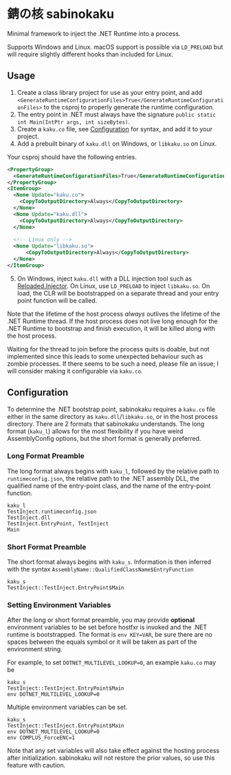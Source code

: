 # 錆の核 sabinokaku

Minimal framework to inject the .NET Runtime into a process.

Supports Windows and Linux. macOS support is possible via `LD_PRELOAD` but will require slightly different hooks than 
included for Linux.

## Usage
1. Create a class library project for use as your entry point, and add `<GenerateRuntimeConfigurationFiles>True</GenerateRuntimeConfigurationFiles>` to the csproj to properly generate the runtime configuration. 
2. The entry point in .NET must always have the signature `public static int Main(IntPtr args, int sizeBytes)`. 
3. Create a `kaku.co` file, see [Configuration](#configuration) for syntax, and add it to your project.
4. Add a prebuilt binary of `kaku.dll` on Windows, or `libkaku.so` on Linux.

Your csproj should have the following entries.

```xml
<PropertyGroup>
  <GenerateRuntimeConfigurationFiles>True</GenerateRuntimeConfigurationFiles>
</PropertyGroup>
<ItemGroup>
  <None Update="kaku.co">
    <CopyToOutputDirectory>Always</CopyToOutputDirectory>
  </None>
  <None Update="kaku.dll">
    <CopyToOutputDirectory>Always</CopyToOutputDirectory>
  </None>
  
  <!-- Linux only -->
  <None Update="libkaku.so">
      <CopyToOutputDirectory>Always</CopyToOutputDirectory>
  </None>
</ItemGroup>
```

5. On Windows, inject `kaku.dll` with a DLL injection tool such as [Reloaded.Injector](https://github.com/Reloaded-Project/Reloaded.Injector). On Linux, use `LD_PRELOAD` to inject `libkaku.so`.
   On load, the CLR will be bootstrapped on a separate thread and your entry point function will be called.

Note that the lifetime of the host process *always* outlives the lifetime of the .NET Runtime thread. If the host process
does not live long enough for the .NET Runtime to bootstrap and finish execution, it will be killed along with the host process. 

Waiting for the thread to join before the process quits is doable, but not implemented since this leads to some unexpected behaviour such as
zombie processes. If there seems to be such a need, please file an issue; I will consider making it configurable via `kaku.co`.
 
## Configuration

To determine the .NET bootstrap point, sabinokaku requires a `kaku.co` file either in the same directory as `kaku.dll`/`libkaku.so`, or in the host process directory.
There are 2 formats that sabinokaku understands. The long format (`kaku_l`) allows for the most flexibility if you have weird AssemblyConfig options, but the short format is generally preferred. 

### Long Format Preamble
The long format always begins with `kaku_l`, followed by the relative path to `runtimeconfig.json`, the relative path to the .NET assembly DLL, the qualified name of the entry-point class, and the name of the entry-point function.

```
kaku_l
TestInject.runtimeconfig.json
TestInject.dll
TestInject.EntryPoint, TestInject
Main
```

### Short Format Preamble
The short format always begins with `kaku_s`. Information is then inferred with the syntax `AssemblyName::QualifiedClassName$EntryFunction`

```
kaku_s
TestInject::TestInject.EntryPoint$Main
```

### Setting Environment Variables
After the long or short format preamble, you may provide **optional** environment variables to be set before hostfxr is invoked and the .NET runtime is bootstrapped.
The format is `env KEY=VAR`, be sure there are no spaces between the equals symbol or it will be taken as part of the environment string.

For example, to set `DOTNET_MULTILEVEL_LOOKUP=0`, an example `kaku.co` may be
```
kaku_s
TestInject::TestInject.EntryPoint$Main
env DOTNET_MULTILEVEL_LOOKUP=0
```

Multiple environment variables can be set.
```
kaku_s
TestInject::TestInject.EntryPoint$Main
env DOTNET_MULTILEVEL_LOOKUP=0
env COMPLUS_ForceENC=1
```
Note that any set variables will also take effect against the hosting process after initialization. sabinokaku will not restore the prior values, so use this feature
with caution.
